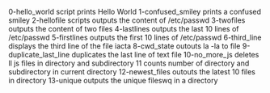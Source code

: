 0-hello_world script prints Hello World
1-confused_smiley prints a confused smiley
2-hellofile scripts outputs the content of /etc/passwd
3-twofiles outputs the content of two files
4-lastlines outputs the last 10 lines of /etc/passwd
5-firstlines outputs the first 10 lines of /etc/passwd
6-third_line displays the third line of the file iacta
8-cwd_state outouts la -la to file
9-duplicate_last_line duplicates the last line of text file
10-no_more_js deletes ll js files in directory and subdirectory
11 counts number of directory and subdirectory in current directory
12-newest_files outouts the latest 10 files in directory
13-unique outputs the unique fileswq in a directory
